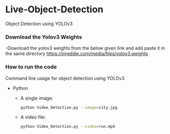 # Live-Object-Detection
Object Detection using YOLOv3

### Download the Yolov3 Weights
 -Download the yolov3 weights from the below given link and add paste it in the same directory
 https://pjreddie.com/media/files/yolov3.weights
 
 ### How to run the code

Command line usage for object detection using YOLOv3 

* Python

  * A single image:
    	

    ```bash
    python Video_Detection.py --image=city.jpg
    ```

  * A video file:

       ```bash
       python Video_Detection.py --video=run.mp4
       ```

